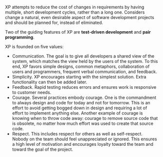 XP attempts to reduce the cost of changes in requirements by having multiple, short development cycles, rather than a long one. Considers change a natural, even desirable aspect of software development projects and should be planned for, instead of eliminated.

Two of the guiding features of XP are **test-driven development** and **pair programming**.

XP is founded on five values:
- Communication. The goal is to give all developers a shared view of the system, which matches the view held by the users of the system. To this end, XP favors simple designs, common metaphors, collaboration of users and programmers, frequent verbal communication, and feedback.
- Simplicity. XP encourages starting with the simplest solution. Extra functionality can then be added later.
- Feedback. Rapid testing reduces errors and ensures work is responsive to customer needs.
- Courage. Several practices embody courage. One is the commandment to always design and code for today and not for tomorrow. This is an effort to avoid getting bogged down in design and requiring a lot of effort to implement anything else. Another example of courage is knowing when to throw code away: courage to remove source code that is obsolete, no matter how much effort was used to create that source code.
- Respect. This includes respect for others as well as self-respect. Nobody on the team should feel unappreciated or ignored. This ensures a high level of motivation and encourages loyalty toward the team and toward the goal of the project.